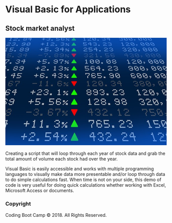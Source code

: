# Visual Basic for Applications

## Stock market analyst

![stock Market](Images/stockmarket.jpg)

Creating a script that will loop through each year of stock data and grab the total amount of volume each stock had over the year.

Visual Basic is easily accessible and works with multiple programming languages to visually make data more presentable and/or loop through data to do simple calculations fast. When time is not on your side, this demo of code is very useful for doing quick calculations whether working with Excel, Microsoft Access or documents.

### Copyright

Coding Boot Camp © 2018. All Rights Reserved.
